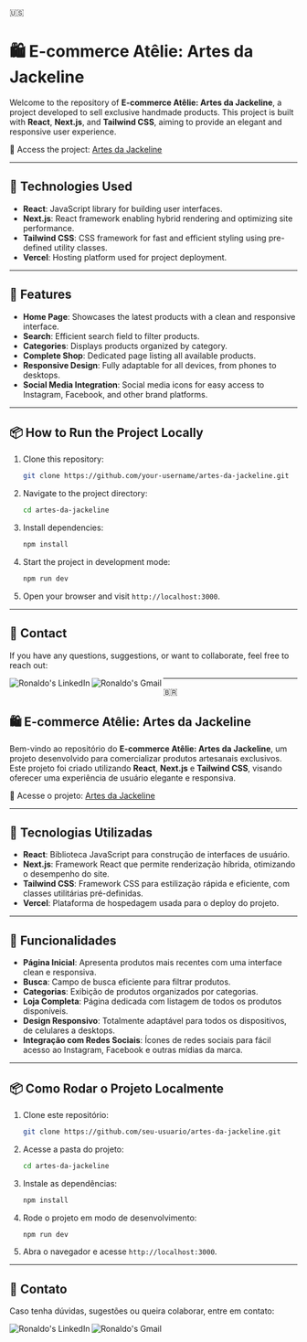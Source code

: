 🇺🇸

# 🛍️ E-commerce Atêlie: Artes da Jackeline

Welcome to the repository of **E-commerce Atêlie: Artes da Jackeline**, a project developed to sell exclusive handmade products. This project is built with **React**, **Next.js**, and **Tailwind CSS**, aiming to provide an elegant and responsive user experience.

🔗 Access the project: [Artes da Jackeline](https://artesdajackeline.vercel.app/)

---

## 🚀 Technologies Used
- **React**: JavaScript library for building user interfaces.
- **Next.js**: React framework enabling hybrid rendering and optimizing site performance.
- **Tailwind CSS**: CSS framework for fast and efficient styling using pre-defined utility classes.
- **Vercel**: Hosting platform used for project deployment.

---

## 📑 Features
- **Home Page**: Showcases the latest products with a clean and responsive interface.
- **Search**: Efficient search field to filter products.
- **Categories**: Displays products organized by category.
- **Complete Shop**: Dedicated page listing all available products.
- **Responsive Design**: Fully adaptable for all devices, from phones to desktops.
- **Social Media Integration**: Social media icons for easy access to Instagram, Facebook, and other brand platforms.

---

## 📦 How to Run the Project Locally
1. Clone this repository:
   ```bash
   git clone https://github.com/your-username/artes-da-jackeline.git
   ```
2. Navigate to the project directory:
   ```bash
   cd artes-da-jackeline
   ```
3. Install dependencies:
   ```bash
   npm install
   ```
4. Start the project in development mode:
   ```bash
   npm run dev
   ```
5. Open your browser and visit `http://localhost:3000`.

---

## 📧 Contact
If you have any questions, suggestions, or want to collaborate, feel free to reach out:

<p align="left">
<a href="https://www.linkedin.com/in/ronaldo-zica/">
<img align="left" alt="Ronaldo's LinkedIn" src="https://img.shields.io/badge/linkedin-%230077B5.svg?&style=for-the-badge&logo=linkedin&logoColor=white" />
</a>
<a href="mailto:ronaldomendoncazica@gmail.com">
<img align="left" alt="Ronaldo's Gmail" src="https://img.shields.io/badge/gmail-%23D14836.svg?&style=for-the-badge&logo=gmail&logoColor=white" />
</a>
</p>

---

🇧🇷

## 🛍️ E-commerce Atêlie: Artes da Jackeline

Bem-vindo ao repositório do **E-commerce Atêlie: Artes da Jackeline**, um projeto desenvolvido para comercializar produtos artesanais exclusivos. Este projeto foi criado utilizando **React**, **Next.js** e **Tailwind CSS**, visando oferecer uma experiência de usuário elegante e responsiva.

🔗 Acesse o projeto: [Artes da Jackeline](https://artesdajackeline.vercel.app/)

---

## 🚀 Tecnologias Utilizadas
- **React**: Biblioteca JavaScript para construção de interfaces de usuário.
- **Next.js**: Framework React que permite renderização híbrida, otimizando o desempenho do site.
- **Tailwind CSS**: Framework CSS para estilização rápida e eficiente, com classes utilitárias pré-definidas.
- **Vercel**: Plataforma de hospedagem usada para o deploy do projeto.

---

## 📑 Funcionalidades
- **Página Inicial**: Apresenta produtos mais recentes com uma interface clean e responsiva.
- **Busca**: Campo de busca eficiente para filtrar produtos.
- **Categorias**: Exibição de produtos organizados por categorias.
- **Loja Completa**: Página dedicada com listagem de todos os produtos disponíveis.
- **Design Responsivo**: Totalmente adaptável para todos os dispositivos, de celulares a desktops.
- **Integração com Redes Sociais**: Ícones de redes sociais para fácil acesso ao Instagram, Facebook e outras mídias da marca.

---

## 📦 Como Rodar o Projeto Localmente
1. Clone este repositório:
   ```bash
   git clone https://github.com/seu-usuario/artes-da-jackeline.git
   ```
2. Acesse a pasta do projeto:
   ```bash
   cd artes-da-jackeline
   ```
3. Instale as dependências:
   ```bash
   npm install
   ```
4. Rode o projeto em modo de desenvolvimento:
   ```bash
   npm run dev
   ```
5. Abra o navegador e acesse `http://localhost:3000`.

---

## 📧 Contato
Caso tenha dúvidas, sugestões ou queira colaborar, entre em contato:

<p align="left">
<a href="https://www.linkedin.com/in/ronaldo-zica/">
<img align="left" alt="Ronaldo's LinkedIn" src="https://img.shields.io/badge/linkedin-%230077B5.svg?&style=for-the-badge&logo=linkedin&logoColor=white" />
</a>
<a href="mailto:ronaldomendoncazica@gmail.com">
<img align="left" alt="Ronaldo's Gmail" src="https://img.shields.io/badge/gmail-%23D14836.svg?&style=for-the-badge&logo=gmail&logoColor=white" />
</a>
</p>
